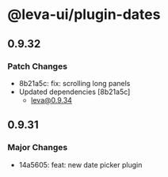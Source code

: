 # @leva-ui/plugin-dates

## 0.9.32

### Patch Changes

- 8b21a5c: fix: scrolling long panels
- Updated dependencies [8b21a5c]
  - leva@0.9.34

## 0.9.31

### Major Changes

- 14a5605: feat: new date picker plugin
